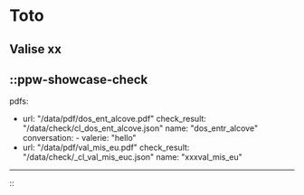 # Toto



## Valise xx

::ppw-showcase-check
---
pdfs:
  - url: "/data/pdf/dos_ent_alcove.pdf"
    check_result: "/data/check/cl_dos_ent_alcove.json"
    name: "dos_entr_alcove"
    conversation:
        - valerie: "hello"
  - url: "/data/pdf/val_mis_eu.pdf"
    check_result: "/data/check/_cl_val_mis_euc.json"
    name: "xxxval_mis_eu"

---
::
